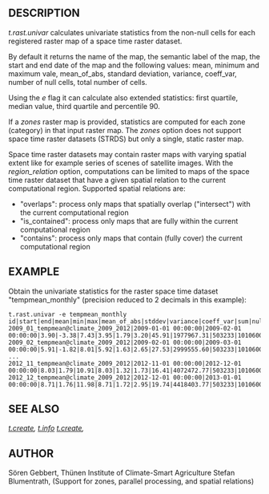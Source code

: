 ## DESCRIPTION

*t.rast.univar* calculates univariate statistics from the non-null cells
for each registered raster map of a space time raster dataset.

By default it returns the name of the map, the semantic label of the
map, the start and end date of the map and the following values: mean,
minimum and maximum vale, mean_of_abs, standard deviation, variance,
coeff_var, number of null cells, total number of cells.

Using the *e* flag it can calculate also extended statistics: first
quartile, median value, third quartile and percentile 90.

If a *zones* raster map is provided, statistics are computed for each
zone (category) in that input raster map. The *zones* option does not
support space time raster datasets (STRDS) but only a single, static
raster map.

Space time raster datasets may contain raster maps with varying spatial
extent like for example series of scenes of satellite images. With the
*region_relation* option, computations can be limited to maps of the
space time raster dataset that have a given spatial relation to the
current computational region. Supported spatial relations are:

-   \"overlaps\": process only maps that spatially overlap
    (\"intersect\") with the current computational region
-   \"is_contained\": process only maps that are fully within the
    current computational region
-   \"contains\": process only maps that contain (fully cover) the
    current computational region

## EXAMPLE

Obtain the univariate statistics for the raster space time dataset
\"tempmean_monthly\" (precision reduced to 2 decimals in this example):

```
t.rast.univar -e tempmean_monthly
id|start|end|mean|min|max|mean_of_abs|stddev|variance|coeff_var|sum|null_cells|cells|first_quartile|median|third_quartile|percentile_90
2009_01_tempmean@climate_2009_2012|2009-01-01 00:00:00|2009-02-01 00:00:00|3.90|-3.38|7.43|3.95|1.79|3.20|45.91|1977967.31|503233|1010600|2.80|3.92|5.21|6.23
2009_02_tempmean@climate_2009_2012|2009-02-01 00:00:00|2009-03-01 00:00:00|5.91|-1.82|8.01|5.92|1.63|2.65|27.53|2999555.60|503233|1010600|5.44|6.26|7.07|7.48
...
2012_11_tempmean@climate_2009_2012|2012-11-01 00:00:00|2012-12-01 00:00:00|8.03|1.79|10.91|8.03|1.32|1.73|16.41|4072472.77|503233|1010600|7.49|8.13|8.96|9.48
2012_12_tempmean@climate_2009_2012|2012-12-01 00:00:00|2013-01-01 00:00:00|8.71|1.76|11.98|8.71|1.72|2.95|19.74|4418403.77|503233|1010600|7.84|8.95|9.99|10.67
```

## SEE ALSO

*[t.create](t.create.html), [t.info](t.info.html)
[t.create](r.univar.html),*

## AUTHOR

Sören Gebbert, Thünen Institute of Climate-Smart Agriculture Stefan
Blumentrath, (Support for zones, parallel processing, and spatial
relations)
